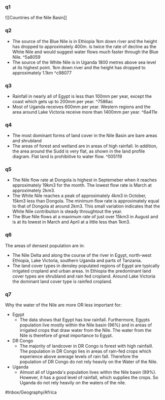 ### q1
![[Countries of the Nile Basin]]

### q2
* The source of the Blue Nile is in Ethiopia 1km down river and the height has dropped to approximately 400m. is twice the rate of decline as the White Nile and would suggest water flows much faster through the Blue Nile. ^5a8059
* The source of the White Nile is in Uganda 1800 metres above sea level at its highest point. 1km down river and the height has dropped to approximately 1.1km ^c98077

### q3
* Rainfall in nearly all of Egypt is less than 100mm per year, except the coast which gets up to 200mm per year. ^7586ac
* Most of Uganda receives 600mm per year. Western regions and the area around Lake Victoria receive more than 1400mm per year. ^6a411e

### q4
* The most dominant forms of land cover in the Nile Basin are bare areas and shrubland
* The areas of forest and wetland are in areas of high rainfall. In addition, the area around the Sudd is very flat, as shown in the land profile diagram. Flat land is prohibitive to water flow. ^005119

### q5

* The Nile flow rate at Dongola is highest in Septemeber when it reaches approximately 19km3 for the month. The lowest flow rate is March at approximately 2km3.
* The White Nile reaches a peak of approximately 4km3 in October, 15km3 less than Dongola. The minimum flow rate is approximately equal to that of Dongola at around 2km3. This small variation indicates that the White Nile contribution is steady throughtout the year.
* The Blue Nile flows at a maximum rate of just over 15km3 in August and is at its lowest in March and April at a little less than 1km3.

### q6
The areas of densest population are in:
* The Nile Delta and along the course of the river in Egypt, north-west Ethiopia, Lake Victoria, southern Uganda and parts of Tanzania.
* The land cover types in densley populated regions of Egypt are typically irrigated cropland and urban areas. In Ethiopia the predominant land cover types are shrubland and rain fed cropland. Around Lake Victoria the dominant land cover type is rainfed cropland.

### q7
Why the water of the Nile are more OR less important for:
* Egypt
	* The data shows that Egypt has low rainfall. Furthermore, Egypts population live mostly within the Nile basin (96%) and in areas of irrigated crops that draw water from the Nile. The water from the Nile is therefore of great importance to Egypt.
* DR Congo
	* The majority of landcover in DR Congo is forest with high rainfaill.  The population in DR Congo lies in areas of rain-fed crops which experience above average levels of rain fall. Therefore the population of DR Congo do not rely heavily on the Water of the Nile.
* Uganda
	* Almost all of Uganda's population lives within the Nile basin (99%). However, it has a good level of rainfall, which supplies the crops. So Uganda do not rely heavily on the waters of the nile.

 #Inbox/Geography/Africa  
